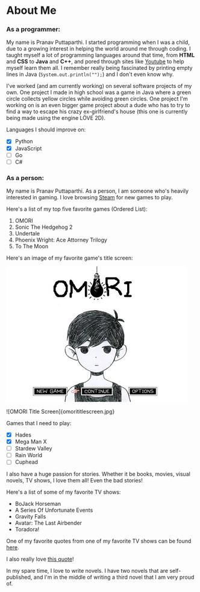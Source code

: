 # About Me
### As a programmer:
My name is Pranav Puttaparthi. I started programming when I was a child, due to a growing interest in helping the world around me through coding. I taught myself a lot of programming languages around that time, from **HTML** and **CSS** to **Java** and **C++**, and pored through sites like [Youtube](https://youtube.com) to help myself learn them all. I remember really being fascinated by printing empty lines in Java (`System.out.println("");`) and I don't even know why.

I've worked (and am currently working) on several software projects of my own. One project I made in high school was a game in Java where a green circle collects yellow circles while avoiding green circles. One project I'm working on is an even bigger game project about a dude who has to try to find a way to escape his crazy ex-girlfriend's house (this one is currently being made using the engine LÖVE 2D).

Languages I should improve on:
- [x] Python
- [x] JavaScript
- [ ] Go
- [ ] C#

### As a person:

My name is Pranav Puttaparthi. As a person, I am someone who's heavily interested in gaming. I love browsing [Steam](https://store.steampowered.com/) for new games to play.

Here's a list of my top five favorite games (Ordered List):
1. OMORI
2. Sonic The Hedgehog 2
3. Undertale
4. Phoenix Wright: Ace Attorney Trilogy
5. To The Moon

Here's an image of my favorite game's title screen:

<img src="omorititlescreen.jpg">

![OMORI Title Screen]{omorititlescreen.jpg}

Games that I need to play:
- [x] Hades
- [x] Mega Man X
- [ ] Stardew Valley
- [ ] Rain World
- [ ] Cuphead

I also have a huge passion for stories. Whether it be books, movies, visual novels, TV shows, I love them all! Even the bad stories!

Here's a list of some of my favorite TV shows:
- BoJack Horseman
- A Series Of Unfortunate Events
- Gravity Falls
- Avatar: The Last Airbender
- Toradora!

One of my favorite quotes from one of my favorite TV shows can be found [here](firstquote.md).

I also really love [this quote](secondquote.md)!

In my spare time, I love to write novels. I have two novels that are self-published, and I'm in the middle of writing a third novel that I am very proud of.